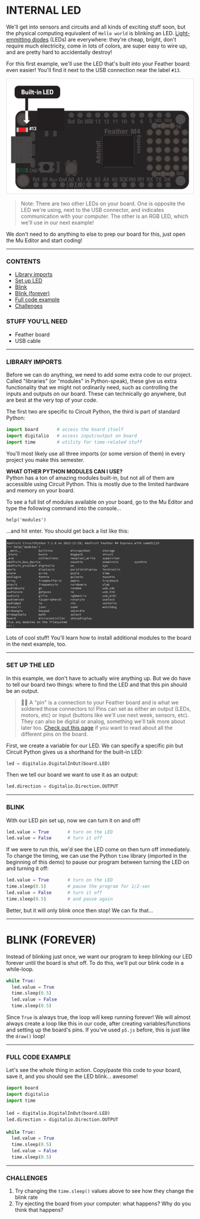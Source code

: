 # INTERNAL LED

We'll get into sensors and circuits and all kinds of exciting stuff soon, but the physical computing equivalent of `Hello world` is blinking an LED. [Light-emmitting diodes](https://en.wikipedia.org/wiki/Light-emitting_diode) (LEDs) are everywhere: they're cheap, bright, don't require much electricity, come in lots of colors, are super easy to wire up, and are pretty hard to accidentally destroy!

For this first example, we'll use the LED that's built into your Feather board: even easier! You'll find it next to the USB connection near the label `#13`.

![](Images/LED-Location.png)

> Note: There are two other LEDs on your board. One is opposite the LED we're using, next to the USB connector, and indicates communication with your computer. The other is an RGB LED, which we'll use in our next example!

We don't need to do anything to else to prep our board for this, just open the Mu Editor and start coding!

***

### CONTENTS  

* [Library imports](#library-imports)  
* [Set up LED](#set-up-led)  
* [Blink](#blink)  
* [Blink (forever)](#blink-forever)  
* [Full code example](#full-code-example)  
* [Challenges](#challenges)  

### STUFF YOU'LL NEED  

* Feather board  
* USB cable  

***

### LIBRARY IMPORTS  
Before we can do anything, we need to add some extra code to our project. Called "libraries" (or "modules" in Python-speak), these give us extra functionality that we might not ordinarily need, such as controlling the inputs and outputs on our board. These can technically go anywhere, but are best at the very top of your code.

The first two are specific to Circuit Python, the third is part of standard Python:

```python
import board       # access the board itself
import digitalio   # access input/output on board
import time        # utility for time-related stuff
```

You'll most likely use all three imports (or some version of them) in every project you make this semester.

**WHAT OTHER PYTHON MODULES CAN I USE?**  
Python has a ton of amazing modules built-in, but not all of them are accessible using Circuit Python. This is mostly due to the limited hardware and memory on your board.

To see a full list of modules available on your board, go to the Mu Editor and type the following command into the console...

    help('modules')

...and hit enter. You should get back a list like this:

![](Images/PythonLibraries.png)

Lots of cool stuff! You'll learn how to install additional modules to the board in the next example, too.

***

### SET UP THE LED  
In this example, we don't have to actually wire anything up. But we do have to tell our board two things: where to find the LED and that this pin should be an output.

> 🙋‍♀️ A "pin" is a connection to your Feather board and is what we soldered those connectors to! Pins can set as either an output (LEDs, motors, etc) or input (buttons like we'll use next week, sensors, etc). They can also be digital or analog, something we'll talk more about later too. [Check out this page](https://learn.adafruit.com/adafruit-feather-m4-express-atsamd51/pinouts) if you want to read about all the different pins on the board.  

First, we create a variable for our LED. We can specify a specific pin but Circuit Python gives us a shorthand for the built-in LED:

```python
led = digitalio.DigitalInOut(board.LED)
```

Then we tell our board we want to use it as an output:

```python
led.direction = digitalio.Direction.OUTPUT
```

***

### BLINK
With our LED pin set up, now we can turn it on and off!

```python
led.value = True       # turn on the LED
led.value = False      # turn it off
```

If we were to run this, we'd see the LED come on then turn off immediately. To change the timing, we can use the Python `time` library (imported in the beginning of this demo) to pause our program between turning the LED on and turning it off:

```python
led.value = True       # turn on the LED
time.sleep(0.5)        # pause the program for 1/2-sec
led.value = False      # turn it off
time.sleep(0.5)        # and pause again
```

Better, but it will only blink once then stop! We can fix that...

***

# BLINK (FOREVER)  
Instead of blinking just once, we want our program to keep blinking our LED forever until the board is shut off. To do this, we'll put our blink code in a while-loop.

```python
while True:
  led.value = True
  time.sleep(0.5)
  led.value = False
  time.sleep(0.5)
```

Since `True` is always true, the loop will keep running forever! We will almost always create a loop like this in our code, after creating variables/functions and setting up the board's pins. If you've used `p5.js` before, this is just like the `draw()` loop!

***

### FULL CODE EXAMPLE  
Let's see the whole thing in action. Copy/paste this code to your board, save it, and you should see the LED blink... awesome!

```python
import board
import digitalio
import time

led = digitalio.DigitalInOut(board.LED)
led.direction = digitalio.Direction.OUTPUT

while True:
  led.value = True
  time.sleep(0.5)
  led.value = False
  time.sleep(0.5)
```

***

### CHALLENGES  

1. Try changing the `time.sleep()` values above to see how they change the blink rate  
2. Try ejecting the board from your computer: what happens? Why do you think that happens?  

